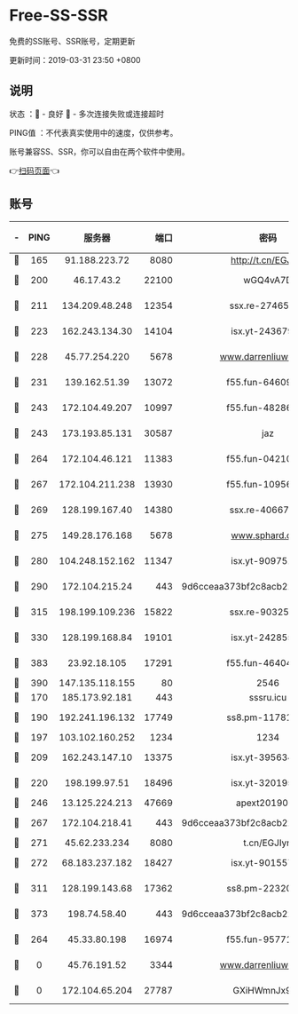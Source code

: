 # Free-SS-SSR

免费的SS账号、SSR账号，定期更新

更新时间：2019-03-31 23:50 +0800

## 说明

状态     ：🙂 - 良好 🙁 - 多次连接失败或连接超时

PING值   ：不代表真实使用中的速度，仅供参考。

账号兼容SS、SSR，你可以自由在两个软件中使用。

👉[扫码页面](https://liesauer.github.io/Free-SS-SSR/)👈

## 账号

|-|PING|服务器|端口|密码|加密方式|区域|
|:----:|:----:|:-----:|-----:|:----:|:----:|:----:|
|🙂|165|91.188.223.72|8080|http://t.cn/EGJIyrl|rc4-md5|RU|
|🙂|200|46.17.43.2|22100|wGQ4vA7D|aes-256-gcm|RU|
|🙂|211|134.209.48.248|12354|ssx.re-27465668|aes-256-cfb|US|
|🙂|223|162.243.134.30|14104|isx.yt-24367948|aes-256-cfb|US|
|🙂|228|45.77.254.220|5678|www.darrenliuwei.com|aes-256-cfb|SG|
|🙂|231|139.162.51.39|13072|f55.fun-64609790|aes-256-cfb|SG|
|🙂|243|172.104.49.207|10997|f55.fun-48286538|aes-256-cfb|SG|
|🙂|243|173.193.85.131|30587|jaz|aes-256-cfb|US|
|🙂|264|172.104.46.121|11383|f55.fun-04210255|aes-256-cfb|SG|
|🙂|267|172.104.211.238|13930|f55.fun-10956587|aes-256-cfb|US|
|🙂|269|128.199.167.40|14380|ssx.re-40667368|aes-256-cfb|SG|
|🙂|275|149.28.176.168|5678|www.sphard.com|aes-256-cfb|AU|
|🙂|280|104.248.152.162|11347|isx.yt-90975139|aes-256-cfb|SG|
|🙂|290|172.104.215.24|443|9d6cceaa373bf2c8acb22e60b6a58be6|aes-256-cfb|US|
|🙂|315|198.199.109.236|15822|ssx.re-90325864|aes-256-cfb|US|
|🙂|330|128.199.168.84|19101|isx.yt-24285595|aes-256-cfb|SG|
|🙂|383|23.92.18.105|17291|f55.fun-46404698|aes-256-cfb|US|
|🙂|390|147.135.118.155|80|2546|chacha20|US|
|🙂|170|185.173.92.181|443|sssru.icu|rc4-md5|RU|
|🙂|190|192.241.196.132|17749|ss8.pm-11781750|aes-256-cfb|US|
|🙂|197|103.102.160.252|1234|1234|rc4-md5|JP|
|🙂|209|162.243.147.10|13375|isx.yt-39563486|aes-256-cfb|US|
|🙂|220|198.199.97.51|18496|isx.yt-32019519|aes-256-cfb|US|
|🙂|246|13.125.224.213|47669|apext2019001|chacha20|KR|
|🙂|267|172.104.218.41|443|9d6cceaa373bf2c8acb22e60b6a58be6|aes-256-cfb|US|
|🙂|271|45.62.233.234|8080|t.cn/EGJIyrl|rc4-md5|CA|
|🙂|272|68.183.237.182|18427|isx.yt-90155746|aes-256-cfb|SG|
|🙂|311|128.199.143.68|17362|ss8.pm-22320506|aes-256-cfb|SG|
|🙂|373|198.74.58.40|443|9d6cceaa373bf2c8acb22e60b6a58be6|aes-256-cfb|US|
|🙁|264|45.33.80.198|16974|f55.fun-95771159|aes-256-cfb|US|
|🙁|0|45.76.191.52|3344|www.darrenliuwei.com|aes-256-cfb|JP|
|🙁|0|172.104.65.204|27787|GXiHWmnJx94S|aes-256-cfb|JP|
